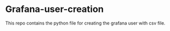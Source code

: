 # Grafana-user-creation
This repo contains the python file for creating the grafana user with csv file.
